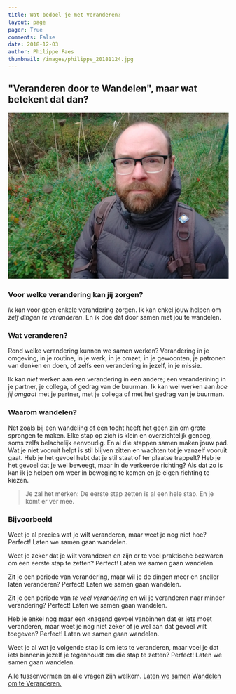 ```yaml
---
title: Wat bedoel je met Veranderen?
layout: page
pager: True
comments: False
date: 2018-12-03
author: Philippe Faes
thumbnail: /images/philippe_20181124.jpg
---
```




## "Veranderen door te Wandelen", maar wat betekent dat dan? 

![Veranderen door te Wandelen](/images/philippe_20181124.jpg)

### Voor welke verandering kan jij zorgen?

*Ik* kan voor geen enkele verandering zorgen. Ik kan enkel jouw helpen om *zelf dingen te veranderen*. En ik doe dat door samen met jou te wandelen.

### Wat veranderen? 

Rond welke verandering kunnen we samen werken? Verandering in je omgeving, in je routine, in je werk, in je omzet, in je gewoonten, je patronen van denken en doen, of zelfs een verandering in jezelf, in je missie. 

Ik kan *niet* werken aan een verandering in een andere; een veranderining in je partner, je collega, of gedrag van de buurman. Ik kan wel werken aan *hoe jij omgaat* met je partner, met je collega of met het gedrag van je buurman.

### Waarom wandelen?

Net zoals bij een wandeling of een tocht heeft het geen zin om grote sprongen te maken. Elke stap op zich is klein en overzichtelijk genoeg, soms zelfs belachelijk eenvoudig. En al die stappen samen maken jouw pad. Wat je niet vooruit helpt is stil blijven zitten en wachten tot je vanzelf vooruit gaat. Heb je het gevoel hebt dat je stil staat of ter plaatse trappelt? Heb je het gevoel dat je wel beweegt, maar in de verkeerde richting? Als dat zo is kan ik je helpen om weer in beweging te komen en je eigen richting te kiezen.

> Je zal het merken: De eerste stap zetten is al een hele stap. En je komt er ver mee. 

### Bijvoorbeeld

Weet je al precies wat je wilt veranderen, maar weet je nog niet hoe? Perfect! Laten we samen gaan wandelen.

Weet je zeker dat je wilt veranderen en zijn er te veel praktische bezwaren om een eerste stap te zetten? Perfect! Laten we samen gaan wandelen.

Zit je een periode van verandering, maar wil je de dingen meer en sneller laten veranderen? Perfect! Laten we samen gaan wandelen.

Zit je een periode van *te veel verandering* en wil je veranderen naar minder verandering? Perfect! Laten we samen gaan wandelen.

Heb je enkel nog maar een knagend gevoel vanbinnen dat er iets moet veranderen, maar weet je nog niet zeker of je wel aan dat gevoel wilt toegeven? Perfect! Laten we samen gaan wandelen.

Weet je al wat je volgende stap is om iets te veranderen, maar voel je dat iets binnenin jezelf je tegenhoudt om die stap te zetten?  Perfect! Laten we samen gaan wandelen.

Alle tussenvormen en alle vragen zijn welkom. [Laten we samen Wandelen om te Veranderen.](/bookme.html) 
